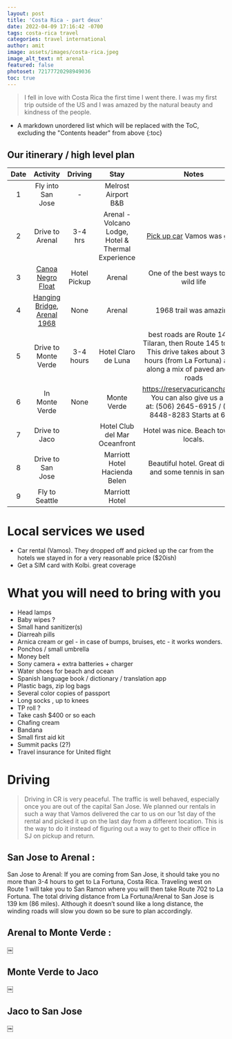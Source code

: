 ```yaml
---
layout: post
title: 'Costa Rica - part deux'
date: 2022-04-09 17:16:42 -0700
tags: costa-rica travel
categories: travel international
author: amit
image: assets/images/costa-rica.jpeg
image_alt_text: mt arenal
featured: false
photoset: 72177720298949036
toc: true
---
```


>I fell in love with Costa Rica the first time I went there. I was my first trip outside of the US and I was amazed by the natural beauty and kindness of the people.

* A markdown unordered list which will be replaced with the ToC, excluding the "Contents header" from above
{:toc}

## Our itinerary / high level plan

| Date  	| Activity   	| Driving  	| Stay  	| Notes  	|
|:-:	|:-:	|:-:	|:-:	|:-:	|
| 1   | Fly into San Jose   | -   	      | Melrost Airport B&B   	|   	      |
| 2 	| Drive to Arenal | 3-4 hrs  	| Arenal - Volcano Lodge, Hotel & Thermal Experience | [Pick up car](https://www.reddit.com/r/costa_rica/comments/bmno15/car_rental_in_san_jose/) Vamos was great |
| 3 	|  [Canoa Negro Float ](https://www.tripadvisor.com/Attractions-g1190053-Activities-c55-Cano_Negro_Province_of_Alajuela.html) 	|  Hotel Pickup 	| Arenal  	|  One of the best ways to see wild life  	|
| 4 	| [Hanging Bridge](https://www.tripadvisor.com/AttractionProductReview-g17484635-d19881864-Hanging_Bridges_Walk_in_Arenal_Volcano-La_Fortuna_La_Fortuna_de_San_Carlos_Arena.html), [Arenal 1968](https://www.twoweeksincostarica.com/arenal-1968-trail/)    	| None    	| Arenal  	| 1968 trail was amazing  	|
| 5 	| Drive to Monte Verde  	|  3-4 hours 	| Hotel Claro de Luna  	| best roads are Route 142 to Tilaran, then Route 145 to 606. This drive takes about 3.5-4 hours (from La Fortuna) and is along a mix of paved and dirt roads  	|
| 6 	| In Monte Verde  	| None   	| Monte Verde   	| https://reservacuricancha.com/ You can also give us a call at: (506) 2645-6915 / (506) 8448-8283 Starts at 6:00.   	|
| 7 	|  Drive to Jaco 	|   	| Hotel Club del Mar Oceanfront  	| Hotel was nice. Beach town for locals.  	|
| 8 	| Drive to San Jose  	|   	|  Marriott Hotel Hacienda Belen | Beautiful hotel. Great dinner and some tennis in sandals |
| 9 	| Fly to Seattle  	| 	|  Marriott Hotel   	|   	|


# Local services we used
- Car rental (Vamos). They dropped off and picked up the car from the hotels we stayed in for a very reasonable price ($20ish)
- Get a SIM card with Kolbi. great coverage

# What you will need to bring with you
- Head lamps
- Baby wipes ?
- Small hand sanitizer(s)
- Diarreah pills
- Arnica cream or gel - in case of bumps, bruises, etc - it works wonders.
- Ponchos / small umbrella 
- Money belt
- Sony camera + extra batteries + charger
- Water shoes for beach and ocean 
- Spanish language book / dictionary / translation app
- Plastic bags, zip log bags
- Several color copies of passport
- Long socks , up to knees 
- TP roll ?
- Take cash $400 or so each
- Chafing cream
- Bandana
- Small first aid kit
- Summit packs (2?)
- Travel insurance for United flight 

# Driving
> Driving in CR is very peaceful. The traffic is well behaved, especially once you are out of the capital San Jose. We planned our rentals in such a way that Vamos delivered the car to us on our 1st day of the rental and picked it up on the last day from a different location. This is the way to do it instead of figuring out a way to get to their office in SJ on pickup and return.

## San Jose to Arenal : 
San Jose to Arenal: If you are coming from San Jose, it should take you no more than 3-4 hours to get to La Fortuna, Costa Rica. Traveling west on Route 1 will take you to San Ramon where you will then take Route 702 to La Fortuna. The total driving distance from La Fortuna/Arenal to San Jose is 139 km (86 miles). Although it doesn’t sound like a long distance, the winding roads will slow you down so be sure to plan accordingly.

## Arenal to Monte Verde : 
￼

## Monte Verde to Jaco
￼

## Jaco to San Jose
￼

